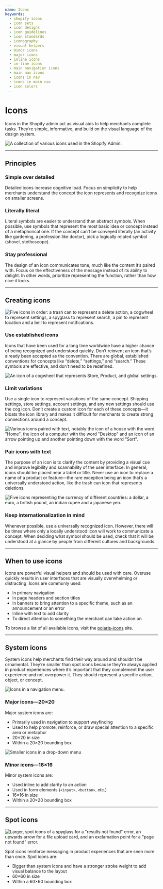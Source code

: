 ```yaml
---
name: Icons
keywords:
  - shopify icons
  - icon sets
  - icon designs
  - icon guidelines
  - icon standards
  - iconography
  - visual helpers
  - minor icons
  - major icons
  - inline icons
  - in-line icons
  - main navigation icons
  - main nav icons
  - icons in nav
  - icons in main nav
  - icon colors
---
```


# Icons

Icons in the Shopify admin act as visual aids to help merchants complete tasks. They’re simple, informative, and build on the visual language of the design system.

<!-- showcasecontent -->

![A collection of various icons used in the Shopify Admin.](/images/foundations/design/icons/icons-intro@2x.png)

<!-- end -->

---

## Principles

<!-- keywords: icon principles, icons, how to use icons -->

### Simple over detailed

Detailed icons increase cognitive load. Focus on simplicity to help merchants understand the concept the icon represents and recognize icons on smaller screens.

### Literally literal

Literal symbols are easier to understand than abstract symbols. When possible, use symbols that represent the most basic idea or concept instead of a metaphorical one. If the concept can’t be conveyed literally (an activity like gardening, a profession like doctor), pick a logically related symbol (shovel, stethoscope).

### Stay professional

The design of an icon communicates tone, much like the content it’s paired with. Focus on the effectiveness of the message instead of its ability to delight. In other words, prioritize representing the function, rather than how nice it looks.

---

## Creating icons

<!-- showcasecontent -->

![Five icons in order: a trash can to represent a delete action, a cogwheel to represent settings, a spyglass to represent search, a pin to represent location and a bell to represent notifications.](/images/foundations/design/icons/icons-established@2x.png)

### Use established icons

Icons that have been used for a long time worldwide have a higher chance of being recognized and understood quickly. Don’t reinvent an icon that’s already been accepted as the convention. There are global, established conventions for concepts like “delete,” “settings,” and “search.” These symbols are effective, and don’t need to be redefined.

<!-- end -->

<!-- showcasecontent -->

![An icon of a cogwheel that represents Store, Product, and global settings.](/images/foundations/design/icons/icons-limit-variations@2x.png)

### Limit variations

Use a single icon to represent variations of the same concept. Shipping settings, store settings, account settings, and any new settings should use the cog icon. Don’t create a custom icon for each of these concepts—it bloats the icon library and makes it difficult for merchants to create strong connections around a concept.

<!-- end -->
<!-- showcasecontent -->

![Various icons paired with text, notably the icon of a house with the word "Home", the icon of a computer with the word "Desktop" and an icon of an arrow pointing up and another pointing down with the word "Sort".](/images/foundations/design/icons/icons-pairing@2x.png)

### Pair icons with text

The purpose of an icon is to clarify the content by providing a visual cue and improve legibility and scannability of the user interface. In general, icons should be placed near a label or title. Never use an icon to replace a name of a product or feature—the rare exception being an icon that’s a universally understood action, like the trash can icon that represents deletions.

<!-- end -->
<!-- showcasecontent -->

![Five icons representing the currency of different countries: a dollar, a euro, a british pound, an indian rupee and a japanese yen.](/images/foundations/design/icons/icons-internationalization@2x.png)

### Keep internationalization in mind

Whenever possible, use a universally recognized icon. However, there will be times where only a locally understood icon will work to communicate a concept. When deciding what symbol should be used, check that it will be understood at a glance by people from different cultures and&nbsp;backgrounds.

<!-- end -->

---

## When to use icons

<!-- keywords: icon use cases, navigation icons, page header icons, section title icons, banner icons, inline icons, action icons -->

Icons are powerful visual helpers and should be used with care. Overuse quickly results in user interfaces that are visually overwhelming or distracting.
Icons are commonly used:

- In primary navigation
- In page headers and section titles
- In banners to bring attention to a specific theme, such as an announcement or an error
- Inline with text to add clarity
- To direct attention to something the merchant can take action on

To browse a list of all available icons, visit the [polaris-icons](https://polaris-icons.shopify.com/) site.

---

## System icons

<!-- keywords: icon sizing, icon sizes, minor icons, major icons, small icons, navigation icons, button icons -->

System icons help merchants find their way around and shouldn’t be ornamental. They’re smaller than spot icons because they’re always applied in product experiences where it’s important that they complement the user experience and not overpower it. They should represent a specific action, object, or concept.

<!-- centeredcontent -->

![Icons in a navigation menu.](/images/foundations/design/icons/icons-system-20@2x.png)

### Major icons—20×20

Major system icons are:

- Primarily used in navigation to support wayfinding
- Used to help promote, reinforce, or draw special attention to a specific area or metaphor
- 20×20 in size
- Within a 20×20 bounding box

<!-- end -->

<!-- centeredcontent -->

![Smaller icons in a drop-down menu](/images/foundations/design/icons/icons-system-16@2x.png)

### Minor icons—16×16

Minor system icons are:

- Used inline to add clarity to an action
- Used in form elements (`<input>`, `<button>`, etc.)
- 16×16 in size
- Within a 20×20 bounding box

<!-- end -->

---

## Spot icons

<!-- keywords: large icons, spot icons -->

<!-- showcasecontent -->

![Larger, spot icons of a spyglass for a "results not found" error, an upwards arrow for a file upload card, and an exclamation point for a "page not found" error.](/images/foundations/design/icons/icons-spot@2x.png)

Spot icons reinforce messaging in product experiences that are seen more than once. Spot&nbsp;icons&nbsp;are:

- Bigger than system icons and have a stronger stroke weight to add visual balance to the layout
- 60×60 in size
- Within a 60×60 bounding box

<!-- end -->
